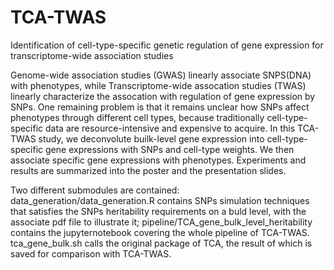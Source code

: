 # TCA-TWAS
Identification of cell-type-specific genetic regulation of gene expression for transcriptome-wide association studies  <br>

Genome-wide association studies (GWAS) linearly associate SNPS(DNA) with phenotypes, while Transcriptome-wide assocation studies (TWAS) linearly characterize the assocation with regulation of gene expression by SNPs. One remaining problem is that it remains unclear how SNPs affect phenotypes through different cell types, because traditionally cell-type-specific data are resource-intensive and expensive to acquire. In this TCA-TWAS study, we deconvolute builk-level gene expression into cell-type-specific gene expressions with SNPs and cell-type weights. We then associate specific gene expressions with phenotypes. Experiments and results are summarized into the poster and the presentation slides.

Two different submodules are contained: data_generation/data_generation.R contains SNPs simulation techniques that satisfies the SNPs heritability requirements on a buld level, with the associate pdf file to illustrate it; pipeline/TCA_gene_bulk_level_heritability contains the jupyternotebook covering the whole pipeline of TCA-TWAS. tca_gene_bulk.sh calls the original package of TCA, the result of which is saved for comparison with TCA-TWAS.
